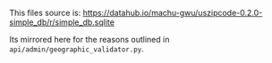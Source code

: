 This files source is: https://datahub.io/machu-gwu/uszipcode-0.2.0-simple_db/r/simple_db.sqlite

Its mirrored here for the reasons outlined in `api/admin/geographic_validator.py`. 
